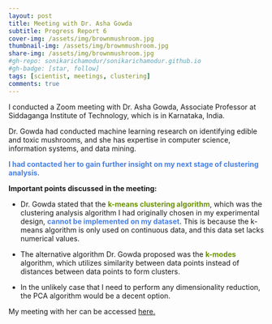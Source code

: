 ```yaml
---
layout: post
title: Meeting with Dr. Asha Gowda
subtitle: Progress Report 6
cover-img: /assets/img/brownmushroom.jpg
thumbnail-img: /assets/img/brownmushroom.jpg
share-img: /assets/img/brownmushroom.jpg
#gh-repo: sonikarichamodur/sonikarichamodur.github.io
#gh-badge: [star, follow]
tags: [scientist, meetings, clustering]
comments: true
---
```

I conducted a Zoom meeting with Dr. Asha Gowda, Associate Professor at Siddaganga Institute of Technology, which is in Karnataka, India.

Dr. Gowda had conducted machine learning research on identifying edible and toxic mushrooms, and she has expertise in computer science, information systems, and data mining. 

<font color="#4980e6"><b>I had contacted her to gain further insight on my next stage of clustering analysis.</b></font>

<b>Important points discussed in the meeting: </b>

- Dr. Gowda stated that the <font color="#6b9207"><b>k-means clustering algorithm</b></font>, which was the clustering analysis algorithm I had originally chosen in my experimental design, <font color="#4980e6"><b>cannot be implemented on my dataset</b></font>. This is because the k-means algorithm is only used on continuous data, and this data set lacks numerical values. 

- The alternative algorithm Dr. Gowda proposed was the <font color="#6b9207"><b>k-modes</b></font> algorithm, which utilizes similarity between data points instead of distances between data points to form clusters.

- In the unlikely case that I need to perform any dimensionality reduction, the PCA algorithm would be a decent option.  

My meeting with her can be accessed <a href="https://drive.google.com/file/d/1cMUr3qmI7xGZtudewjri9tcn3SE_phNR/view?usp=sharing">here.</a> 

